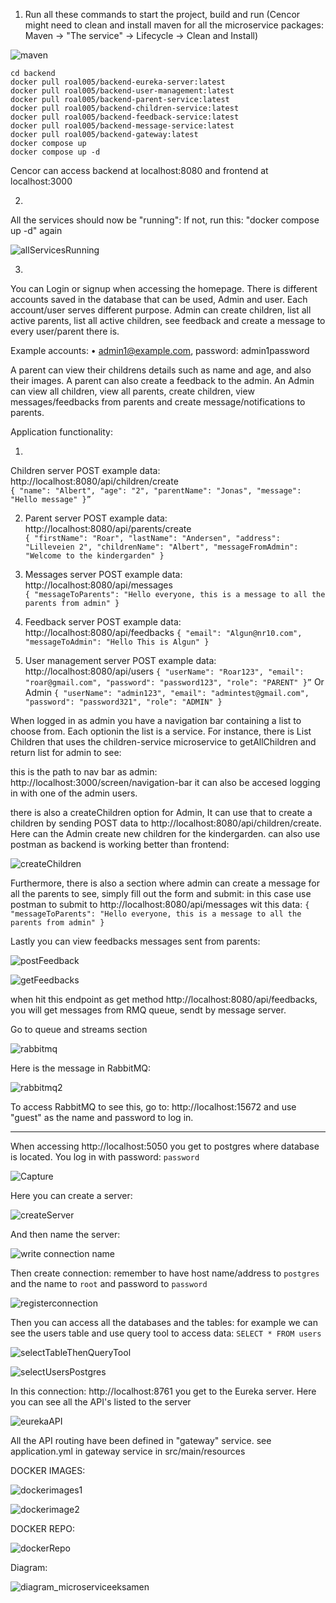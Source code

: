 1. Run all these commands to start the project, build and run (Cencor might need to clean and install maven for all the microservice packages: Maven -> "The service" -> Lifecycle -> Clean and Install)
  
![maven](https://github.com/RojhatAlg/microexam2024/assets/115071835/374ee5ef-fadc-4210-a10f-a1d337d51ec4)

```
cd backend
docker pull roal005/backend-eureka-server:latest
docker pull roal005/backend-user-management:latest
docker pull roal005/backend-parent-service:latest
docker pull roal005/backend-children-service:latest
docker pull roal005/backend-feedback-service:latest
docker pull roal005/backend-message-service:latest
docker pull roal005/backend-gateway:latest
docker compose up
docker compose up -d
```

Cencor can access backend at localhost:8080 and frontend at localhost:3000


2. 
All the services should now be "running": If not, run this: "docker compose up -d" again

![allServicesRunning](https://github.com/RojhatAlg/microexam2024/assets/115071835/6e5cc82f-40e2-463d-a4d9-2563fafc0ec0)


3. 
You can Login or signup when accessing the homepage. There is different accounts saved in the database that can be used, Admin and user.
Each account/user serves different purpose. 
Admin can create children, list all active parents, list all active children, see feedback and create a message to every user/parent there is.
      
Example accounts: 
•	admin1@example.com, password: admin1password 


A parent can view their childrens details such as name and age, and also their images. A parent can also create a feedback to the admin.
An Admin can view all children, view all parents, create children, view messages/feedbacks from parents and create message/notifications to parents.

Application functionality: 

1.	
Children server POST example data: http://localhost:8080/api/children/create  
```{ "name": "Albert", "age": "2", "parentName": "Jonas", "message": "Hello message" }” ```


2.	Parent server POST example data: http://localhost:8080/api/parents/create  
```{ "firstName": "Roar", "lastName": "Andersen", "address": "Lilleveien 2", "childrenName": "Albert", "messageFromAdmin": "Welcome to the kindergarden" } ```


3. Messages server POST example data: http://localhost:8080/api/messages  
```{ "messageToParents": "Hello everyone, this is a message to all the parents from admin" } ```

4. Feedback server POST example data: http://localhost:8080/api/feedbacks 
```{ "email": "Algun@nr10.com", "messageToAdmin": "Hello This is Algun" } ```

5. User management server POST example data: http://localhost:8080/api/users 
```{ "userName": "Roar123", "email": "roar@gmail.com", "password": "password123", "role": "PARENT" }”```
Or Admin
```{ "userName": "admin123", "email": "admintest@gmail.com", "password": "password321", "role": "ADMIN" }```

When logged in as admin you have a navigation bar containing a list to choose from. Each optionin the list is a service. 
For instance, there is List Children that uses the children-service microservice to getAllChildren and return list for admin to see:

this is the path to nav bar as admin: http://localhost:3000/screen/navigation-bar
it can also be accesed logging in with one of the admin users.

there is also a createChildren option for Admin, It can use that to create a children by sending POST data to http://localhost:8080/api/children/create. 
Here can the Admin create new children for the kindergarden. can also use postman as backend is working better than frontend:

![createChildren](https://github.com/RojhatAlg/microexam2024/assets/115071835/32079413-0f1f-413f-940b-5b0bfafba51a)


Furthermore, there is also a section where admin can create a message for all the parents to see, simply fill out the form and submit:
in this case use postman to submit to http://localhost:8080/api/messages  wit this data:
```{ "messageToParents": "Hello everyone, this is a message to all the parents from admin" } ```


Lastly you can view feedbacks messages sent from parents:

![postFeedback](https://github.com/RojhatAlg/microexam2024/assets/115071835/cb048531-0ff2-4979-aa65-571c57d8050b)

![getFeedbacks](https://github.com/RojhatAlg/microexam2024/assets/115071835/69b2e268-a516-4531-b3a0-0e9fd41e35d6)


when hit this endpoint as get method http://localhost:8080/api/feedbacks, you will get messages from RMQ queue, sendt by  message server.

Go to queue and streams section

![rabbitmq](https://github.com/RojhatAlg/microexam2024/assets/115071835/59115042-65f3-4a8d-8155-0ea4cd09ab1b)

Here is the message in RabbitMQ:

![rabbitmq2](https://github.com/RojhatAlg/microexam2024/assets/115071835/347144c7-d01c-4c59-b4cb-45f01d2eb07d)

To access RabbitMQ to see this, go to: http://localhost:15672 and use "guest" as the name and password to log in.

-------------------------------------------------------------------------------------------------------------------

When accessing http://localhost:5050 you get to postgres where database is located. 
You log in with password: ```password```

![Capture](https://github.com/RojhatAlg/microexam2024/assets/115071835/018e97af-ea70-4c37-b22e-11b9fb2b3b32)


Here you can create a server:

![createServer](https://github.com/RojhatAlg/microexam2024/assets/115071835/152ce277-0673-42af-950b-0cbd5f4cb956)

And then name the server:

![write connection name](https://github.com/RojhatAlg/microexam2024/assets/115071835/7ccf05e0-008d-4cf7-b8a5-005bcd6a6a03)

Then create connection:
remember to have host name/address to ```postgres``` and the name to ```root``` and password to ```password```

![registerconnection](https://github.com/RojhatAlg/microexam2024/assets/115071835/2dd8d757-5b92-45dd-a727-14ddfb5422c1)

Then you can access all the databases and the tables: for example we can see the users table and use query tool to access data:
```SELECT * FROM users```


![selectTableThenQueryTool](https://github.com/RojhatAlg/microexam2024/assets/115071835/8af4123b-dfc6-4069-8448-fbcb0a67ee77)

![selectUsersPostgres](https://github.com/RojhatAlg/microexam2024/assets/115071835/7126a5ec-89b1-4d54-9dc3-f36710946596)

In this connection: http://localhost:8761 you get to the Eureka server. Here you can see all the API's listed to the server

![eurekaAPI](https://github.com/RojhatAlg/microexam2024/assets/115071835/25795b7e-27ce-4ab5-82db-d8932df8ae5a)

All the API routing have been defined in "gateway" service. see application.yml in gateway service in src/main/resources

DOCKER IMAGES:

![dockerimages1](https://github.com/RojhatAlg/microexam2024/assets/115071835/fce8b4a9-1e8f-49fc-b38a-bc2535515dd0)

![dockerimage2](https://github.com/RojhatAlg/microexam2024/assets/115071835/7bf4a5bc-c62d-4b87-a5b3-40ac89b7a9b2)

DOCKER REPO:

![dockerRepo](https://github.com/RojhatAlg/microexam2024/assets/115071835/afcdec2b-962a-46ec-8a7a-1404818c50ac)


Diagram:


![diagram_microserviceeksamen](https://github.com/RojhatAlg/microexam2024/assets/115071835/cd6f7b73-29bc-4fbb-8645-a44c2efdb6b3)









